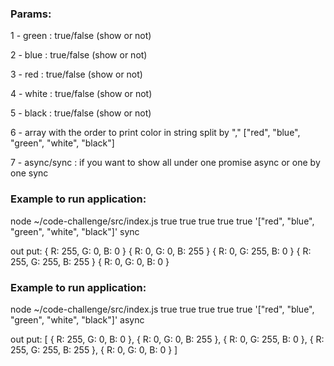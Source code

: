 ### Params:

1 - green : true/false (show or not)

2 - blue : true/false (show or not)

3 - red : true/false (show or not)

4 - white : true/false (show or not)

5 - black : true/false (show or not)

6 - array with the order to print color in string split by "," ["red", "blue", "green", "white", "black"]

7 - async/sync : if you want to show all under one promise async or one by one sync

### Example to run application:

node ~/code-challenge/src/index.js true true true true true '["red", "blue", "green", "white", "black"]' sync

out put:
{ R: 255, G: 0, B: 0 }
{ R: 0, G: 0, B: 255 }
{ R: 0, G: 255, B: 0 }
{ R: 255, G: 255, B: 255 }
{ R: 0, G: 0, B: 0 }

### Example to run application:

node ~/code-challenge/src/index.js true true true true true '["red", "blue", "green", "white", "black"]' async

out put:
[
{ R: 255, G: 0, B: 0 },
{ R: 0, G: 0, B: 255 },
{ R: 0, G: 255, B: 0 },
{ R: 255, G: 255, B: 255 },
{ R: 0, G: 0, B: 0 }
]
